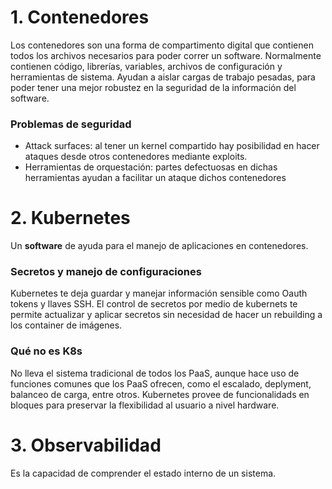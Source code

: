 # 1. Contenedores
Los contenedores son una forma de compartimento digital que contienen todos los archivos necesarios para poder correr un software. Normalmente contienen código, librerías, variables, archivos de configuración y herramientas de sistema. 
Ayudan a aislar cargas de trabajo pesadas, para poder tener una mejor robustez en la seguridad de la información del software.
### Problemas de seguridad
- Attack surfaces: al tener un kernel compartido hay posibilidad en hacer ataques desde otros contenedores mediante exploits.
- Herramientas de orquestación: partes defectuosas en dichas herramientas ayudan a facilitar un ataque dichos contenedores
# 2. Kubernetes
Un **software** de ayuda para el manejo de aplicaciones en contenedores.
### Secretos y manejo de configuraciones
Kubernetes te deja guardar y manejar información sensible como Oauth tokens y llaves SSH. El control de secretos por medio de kubernets te permite actualizar y aplicar secretos sin necesidad de hacer un rebuilding a los container de imágenes.
### Qué no es K8s
No lleva el sistema tradicional de todos los PaaS, aunque hace uso de funciones comunes que los PaaS ofrecen, como el escalado, deplyment, balanceo de carga, entre otros. Kubernetes provee de funcionalidads en bloques para preservar la flexibilidad al usuario a nivel hardware.
# 3. Observabilidad
Es la capacidad de comprender el estado interno de un sistema.
